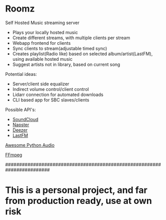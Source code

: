 # Roomz
Self Hosted Music streaming server
- Plays your locally hosted music
- Create different streams, with multiple clients per stream
- Webapp frontend for clients
- Sync clients to stream(adjustable timed sync)
- Creates playlist(Radio like) based on selected album/artist(LastFM), using available hosted music
- Suggest artists not in library, based on current song

Potential ideas:
- Server/client side equalizer
- Indirect volume control/client control
- Lidarr connection for automated downloads
- CLI based app for SBC slaves/clients

Possible API's:
- [SoundCloud](https://developers.soundcloud.com/docs/api/explorer/open-api)
- [Napster](https://developer.prod.napster.com/)
- [Deezer](https://developers.deezer.com/login?redirect=/api)
- [LastFM](https://www.last.fm/api/show/track.getSimilar)

[Awesome Python Audio](https://github.com/andreimatveyeu/awesome-python-audio)

[FFmpeg](https://www.ffmpeg.org/about.html)

########################################################################
# This is a personal project, and far from production ready, use at own risk